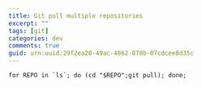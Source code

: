```yaml
---
title: Git pull multiple repositories
excerpt: ""
tags: [git]
categories: dev
comments: true
guid: urn:uuid:29f2ea20-49ac-4862-870b-07cdcee8d35c
---
```


~~~
for REPO in `ls`; do (cd "$REPO";git pull); done;
~~~
